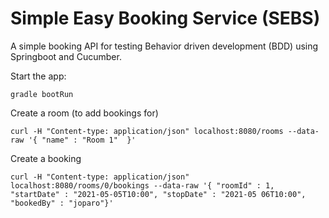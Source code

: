# Simple Easy Booking Service (SEBS)

A simple booking API for testing Behavior driven development (BDD) using Springboot and Cucumber.

Start the app:
```
gradle bootRun
```

Create a room (to add bookings for)

```
curl -H "Content-type: application/json" localhost:8080/rooms --data-raw '{ "name" : "Room 1"  }'
```

Create a booking

```
curl -H "Content-type: application/json" localhost:8080/rooms/0/bookings --data-raw '{ "roomId" : 1, "startDate" : "2021-05-05T10:00", "stopDate" : "2021-05 06T10:00", "bookedBy" : "joparo"}'
```
